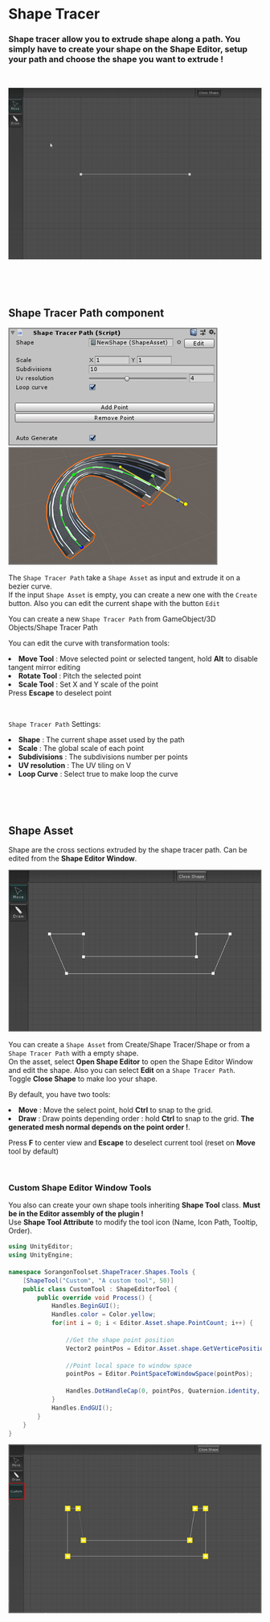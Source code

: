 # Shape Tracer

### Shape tracer allow you to extrude shape along a path. You simply have to create your shape on the Shape Editor, setup your path and choose the shape you want to extrude !

&nbsp;

![Tool Overview](./Documentation/gif_shapeTracerOverview.gif)

&nbsp;


&nbsp;

## Shape Tracer Path component

![Shape Tracer Path Component Image](./Documentation/img_shapeTracerComponentImage.PNG) ![Shape Tracer Path Scene](./Documentation/img_shapeTracerPathScene.PNG)


The `Shape Tracer Path` take a `Shape Asset` as input and extrude it on a bezier curve.</br>If the input `Shape Asset` is empty, you can create a new one with the `Create` button. Also you can edit the current shape with the button `Edit`

You can create a new `Shape Tracer Path` from GameObject/3D Objects/Shape Tracer Path

You can edit the curve with transformation tools:
<li><b>Move Tool</b> : Move selected point or selected tangent, hold <b>Alt</b> to disable tangent mirror editing</li>
<li><b>Rotate Tool</b> : Pitch the selected point</li>
<li><b>Scale Tool</b> : Set X and Y scale of the point</li> 
Press <b>Escape</b> to deselect point

&nbsp;


`Shape Tracer Path` Settings:
<li><b>Shape</b> : The current shape asset used by the path</li>
<li><b>Scale</b> : The global scale of each point</li>
<li><b>Subdivisions</b> : The subdivisions number per points</li>
<li><b>UV resolution</b> : The UV tiling on V</li>
<li><b>Loop Curve</b> : Select true to make loop the curve</li>

&nbsp;


&nbsp;

## Shape Asset

Shape are the cross sections extruded by the shape tracer path. Can be edited from the <b>Shape Editor Window</b>.

![Shape Editor](./Documentation/img_shapeEditor.PNG)

You can create a `Shape Asset` from Create/Shape Tracer/Shape or from a `Shape Tracer Path` with a empty shape.</br>
On the asset, select <b>Open Shape Editor</b> to open the Shape Editor Window and edit the shape. Also you can select <b>Edit</b> on a `Shape Tracer Path`.</br>
Toggle <b>Close Shape</b> to make loo your shape. 

By default, you have two tools:
<li><b>Move</b> : Move the select point, hold <b>Ctrl</b> to snap to the grid.</li>
<li><b>Draw</b> : Draw points depending order : hold <b>Ctrl</b> to snap to the grid. <b>The generated mesh normal depends on the point order !</b>.</li>

Press <b>F</b> to center view and <b>Escape</b> to deselect current tool (reset on <b>Move</b> tool by default)


&nbsp;

### Custom Shape Editor Window Tools

You also can create your own shape tools inheriting <b>Shape Tool</b> class. <b>Must be in the Editor assembly of the plugin !</b></br>
Use <b>Shape Tool Attribute</b> to modify the tool icon (Name, Icon Path, Tooltip, Order).

```cs
using UnityEditor;
using UnityEngine;

namespace SorangonToolset.ShapeTracer.Shapes.Tools {
    [ShapeTool("Custom", "A custom tool", 50)]
    public class CustomTool : ShapeEditorTool {
        public override void Process() {
            Handles.BeginGUI();
            Handles.color = Color.yellow;
            for(int i = 0; i < Editor.Asset.shape.PointCount; i++) {
                
                //Get the shape point position
                Vector2 pointPos = Editor.Asset.shape.GetVerticePosition(i);
                
                //Point local space to window space
                pointPos = Editor.PointSpaceToWindowSpace(pointPos);

                Handles.DotHandleCap(0, pointPos, Quaternion.identity, 10f, EventType.Repaint);
            }
            Handles.EndGUI();
        }
    }
}
```

![Custom Shape Editor Tool](./Documentation/img_customShapeEditorTool.PNG)